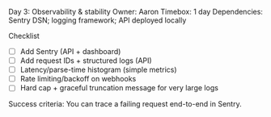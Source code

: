 Day 3: Observability & stability
Owner: Aaron
Timebox: 1 day
Dependencies: Sentry DSN; logging framework; API deployed locally

Checklist
- [ ] Add Sentry (API + dashboard)
- [ ] Add request IDs + structured logs (API)
- [ ] Latency/parse-time histogram (simple metrics)
- [ ] Rate limiting/backoff on webhooks
- [ ] Hard cap + graceful truncation message for very large logs

Success criteria: You can trace a failing request end-to-end in Sentry.
